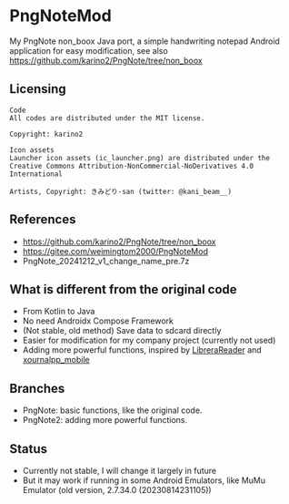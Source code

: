 # PngNoteMod
My PngNote non_boox Java port, a simple handwriting notepad Android application for easy modification, see also https://github.com/karino2/PngNote/tree/non_boox    

## Licensing
```
Code  
All codes are distributed under the MIT license.  

Copyright: karino2  

Icon assets  
Launcher icon assets (ic_launcher.png) are distributed under the Creative Commons Attribution-NonCommercial-NoDerivatives 4.0 International  

Artists, Copyright: きみどり-san (twitter: @kani_beam__)  
```

## References  
* https://github.com/karino2/PngNote/tree/non_boox  
* https://gitee.com/weimingtom2000/PngNoteMod
* PngNote_20241212_v1_change_name_pre.7z  

## What is different from the original code
* From Kotlin to Java
* No need Androidx Compose Framework
* (Not stable, old method) Save data to sdcard directly
* Easier for modification for my company project (currently not used)
* Adding more powerful functions, inspired by [LibreraReader](https://github.com/foobnix/LibreraReader) and [xournalpp_mobile](https://github.com/xournalpp/xournalpp_mobile)   

## Branches
* PngNote: basic functions, like the original code.    
* PngNote2: adding more powerful functions.  

## Status
* Currently not stable, I will change it largely in future
* But it may work if running in some Android Emulators, like MuMu Emulator (old version, 2.7.34.0 (20230814231105))   
